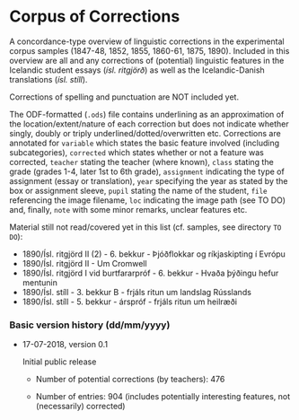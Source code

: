 # Corpus of Corrections

A concordance-type overview of linguistic corrections in the experimental corpus samples (1847-48, 1852, 1855, 1860-61, 1875, 1890). Included in this overview are all and any corrections of (potential) linguistic features in the Icelandic student essays (*ísl. ritgjörð*) as well as the Icelandic-Danish translations (*ísl. stíll*). 

Corrections of spelling and punctuation are NOT included yet. 

The ODF-formatted (`.ods`) file contains underlining as an approximation of the location/extent/nature of each correction but does not indicate whether singly, doubly or triply underlined/dotted/overwritten etc. Corrections are annotated for `variable` which states the basic feature involved (including subcategories), `corrected` which states whether or not a feature was corrected, `teacher` stating the teacher (where known), `class` stating the grade (grades 1-4, later 1st to 6th grade), `assignment` indicating the type of assignment (essay or translation), `year` specifying the year as stated by the box or assignment sleeve, `pupil` stating the name of the student, `file` referencing the image filename, `loc` indicating the image path (see TO DO) and, finally, `note` with some minor remarks, unclear features etc.

Material still not read/covered yet in this list (cf. samples, see directory `TO DO`): 

* 1890/Ísl. ritgjörd II (2) - 6. bekkur - Þjóðflokkar og ríkjaskipting í Evrópu
* 1890/Ísl. ritgjörd II - Um Cromwell
* 1890/Ísl. ritgjörd I vid burtfararpróf - 6. bekkur - Hvaða þýðingu hefur mentunin
* 1890/Ísl. stíll - 3. bekkur B - frjáls ritun um landslag Rússlands
*  1890/Ísl. stíll - 5. bekkur - árspróf - frjáls ritun um heilræði


### Basic version history (dd/mm/yyyy)

- 17-07-2018, version 0.1
  
  Initial public release

  - Number of potential corrections (by teachers): 476

  - Number of entries: 904 (includes potentially interesting features, not (necessarily) corrected)
